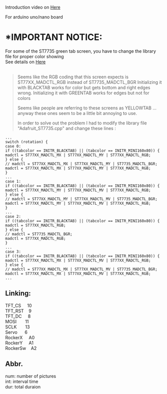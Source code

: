 Introduction video on [Here](www.bilibili.com/video/BV1rCYEewEnP)

For arduino uno/nano board

*IMPORTANT NOTICE:
==================
For some of the ST7735 green tab screen, you have to change the library file for proper color showing<br>
See details on [Here](github.com/adafruit/Adafruit-ST7735-Library/issues/154)<br>
<br>
>Seems like the RGB coding that this screen expects is ST77XX_MADCTL_RGB instead of ST7735_MADCTL_BGR
>Initializing it with BLACKTAB works for color but gets bottom and right edges wrong.
>Initializing it with GREENTAB works for edges but not for colors
>
>Seems like people are referring to these screens as YELLOWTAB ... anyway these ones seem to be a little bit annoying to use.
>
>In order to solve out the problem I had to modify the library file "Adafruit_ST7735.cpp" and change these lines :
```
...
switch (rotation) {
case 0:
if ((tabcolor == INITR_BLACKTAB) || (tabcolor == INITR_MINI160x80)) {
madctl = ST77XX_MADCTL_MX | ST77XX_MADCTL_MY | ST77XX_MADCTL_RGB;
} else {
// madctl = ST77XX_MADCTL_MX | ST77XX_MADCTL_MY | ST7735_MADCTL_BGR;
madctl = ST77XX_MADCTL_MX | ST77XX_MADCTL_MY | ST77XX_MADCTL_RGB;
}
...
case 1:
if ((tabcolor == INITR_BLACKTAB) || (tabcolor == INITR_MINI160x80)) {
madctl = ST77XX_MADCTL_MY | ST77XX_MADCTL_MV | ST77XX_MADCTL_RGB;
} else {
// madctl = ST77XX_MADCTL_MY | ST77XX_MADCTL_MV | ST7735_MADCTL_BGR;
madctl = ST77XX_MADCTL_MY | ST77XX_MADCTL_MV | ST77XX_MADCTL_RGB;
}
...
case 2:
if ((tabcolor == INITR_BLACKTAB) || (tabcolor == INITR_MINI160x80)) {
madctl = ST77XX_MADCTL_RGB;
} else {
// madctl = ST7735_MADCTL_BGR;
madctl = ST77XX_MADCTL_RGB;
}
...
case 3:
if ((tabcolor == INITR_BLACKTAB) || (tabcolor == INITR_MINI160x80)) {
madctl = ST77XX_MADCTL_MX | ST77XX_MADCTL_MV | ST77XX_MADCTL_RGB;
} else {
// madctl = ST77XX_MADCTL_MX | ST77XX_MADCTL_MV | ST7735_MADCTL_BGR;
madctl = ST77XX_MADCTL_MX | ST77XX_MADCTL_MV | ST77XX_MADCTL_RGB;
...
```

Linking:
--------
TFT_CS&nbsp;&nbsp;&nbsp;&nbsp;&nbsp;10<br>
TFT_RST&nbsp;&nbsp;&nbsp;&nbsp;9<br>
TFT_DC&nbsp;&nbsp;&nbsp;&nbsp;&nbsp;8<br>
MOSI&nbsp;&nbsp;&nbsp;&nbsp;&nbsp;&nbsp;&nbsp;11<br>
SCLK&nbsp;&nbsp;&nbsp;&nbsp;&nbsp;&nbsp;&nbsp;13<br>
Servo&nbsp;&nbsp;&nbsp;&nbsp;&nbsp;&nbsp;6<br>
RockerX&nbsp;&nbsp;&nbsp;&nbsp;&nbsp;A0<br>
RockerY&nbsp;&nbsp;&nbsp;&nbsp;&nbsp;A1<br>
RockerSw&nbsp;&nbsp;&nbsp;&nbsp;A2<br>

Abbr.
-----
num: number of pictures<br>
int: interval time<br>
dur: total duraion<br>
